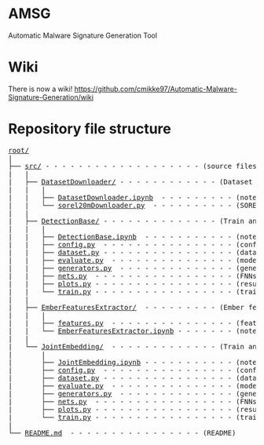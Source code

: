 # AMSG
Automatic Malware Signature Generation Tool

# Wiki
There is now a wiki! https://github.com/cmikke97/Automatic-Malware-Signature-Generation/wiki

# Repository file structure
<pre>
<a href='https://github.com/cmikke97/Automatic-Malware-Signature-Generation' title='repository root'>root/</a>
|
├── <a href='https://github.com/cmikke97/Automatic-Malware-Signature-Generation/tree/main/src' title='source files'>src/</a> - - - - - - - - - - - - - - - - - - - (source files)
|   |
|   ├── <a href='https://github.com/cmikke97/Automatic-Malware-Signature-Generation/tree/main/src/DatasetDownloader' title='DatasetDownloader folder'>DatasetDownloader/</a> - - - - - - - - - - - - (Dataset Downloader source code <a href='https://github.com/cmikke97/Automatic-Malware-Signature-Generation/wiki/DatasetDownloader' title='DatasetDownloader wiki page'>📖Wiki</a>)
|   |   |
|   |   ├── <a href='https://github.com/cmikke97/Automatic-Malware-Signature-Generation/blob/main/src/DatasetDownloader/DatasetDownloader.ipynb' title='DatasetDownloader notebook'>DatasetDownloader.ipynb</a>  - - - - - - - - - (notebook (runnable) <a href='https://github.com/cmikke97/Automatic-Malware-Signature-Generation/wiki/DatasetDownloader.ipynb' title='sorel20mDownloader notebook wiki page'>📖Wiki</a>)
|   |   └── <a href='https://github.com/cmikke97/Automatic-Malware-Signature-Generation/blob/main/src/DatasetDownloader/sorel20mDownloader.py' title='sorel20mDownloader code'>sorel20mDownloader.py</a>  - - - - - - - - - - (SOREL 20M dataset downloader python code <a href='https://github.com/cmikke97/Automatic-Malware-Signature-Generation/wiki/sorel20mDownloader.py' title='sorel20mDownloader wiki page'>📖Wiki</a>)
|   |
|   ├── <a href='https://github.com/cmikke97/Automatic-Malware-Signature-Generation/tree/main/src/DetectionBase' title='DetectionBase folder'>DetectionBase/</a> - - - - - - - - - - - - - - (Train and Evaluate Malware Detection FNN <a href='https://github.com/cmikke97/Automatic-Malware-Signature-Generation/wiki/DetectionBase' title='DetectionBase wiki page'>📖Wiki</a>)
|   |   |
|   |   ├── <a href='https://github.com/cmikke97/Automatic-Malware-Signature-Generation/blob/main/src/DetectionBase/DetectionBase.ipynb' title='DetectionBase notebook'>DetectionBase.ipynb</a>  - - - - - - - - - - - (notebook (runnable) <a href='https://github.com/cmikke97/Automatic-Malware-Signature-Generation/wiki/DetectionBase.ipynb' title='DetectionBase notebook wiki page'>📖Wiki</a>)
|   |   ├── <a href='https://github.com/cmikke97/Automatic-Malware-Signature-Generation/blob/main/src/DetectionBase/config.py' title='config'>config.py</a>  - - - - - - - - - - - - - - - - (configuration file <a href='https://github.com/cmikke97/Automatic-Malware-Signature-Generation/wiki/DetectionBase_config.py' title='DB config wiki page'>📖Wiki</a>)
|   |   ├── <a href='https://github.com/cmikke97/Automatic-Malware-Signature-Generation/blob/main/src/DetectionBase/dataset.py' title='dataset module'>dataset.py</a> - - - - - - - - - - - - - - - - (dataset loader <a href='https://github.com/cmikke97/Automatic-Malware-Signature-Generation/wiki/DetectionBase_dataset.py' title='DB dataset wiki page'>📖Wiki</a>)
|   |   ├── <a href='https://github.com/cmikke97/Automatic-Malware-Signature-Generation/blob/main/src/DetectionBase/evaluate.py' title='evaluate module'>evaluate.py</a>  - - - - - - - - - - - - - - - (model evaluation function <a href='https://github.com/cmikke97/Automatic-Malware-Signature-Generation/wiki/DetectionBase_evaluate.py' title='DB evaluate wiki page'>📖Wiki</a>)
|   |   ├── <a href='https://github.com/cmikke97/Automatic-Malware-Signature-Generation/blob/main/src/DetectionBase/generators.py' title='generators module'>generators.py</a>  - - - - - - - - - - - - - - (generators (Dataloader) definition <a href='https://github.com/cmikke97/Automatic-Malware-Signature-Generation/wiki/DetectionBase_generators.py' title='DB evaluate wiki page'>📖Wiki</a>)
|   |   ├── <a href='https://github.com/cmikke97/Automatic-Malware-Signature-Generation/blob/main/src/DetectionBase/nets.py' title='nets module'>nets.py</a>  - - - - - - - - - - - - - - - - - (FNNs definition <a href='https://github.com/cmikke97/Automatic-Malware-Signature-Generation/wiki/DetectionBase_nets.py' title='DB evaluate wiki page'>📖Wiki</a>)
|   |   ├── <a href='https://github.com/cmikke97/Automatic-Malware-Signature-Generation/blob/main/src/DetectionBase/plots.py' title='plots module'>plots.py</a> - - - - - - - - - - - - - - - - - (result plotting functions <a href='https://github.com/cmikke97/Automatic-Malware-Signature-Generation/wiki/DetectionBase_plots.py' title='DB plots wiki page'>📖Wiki</a>)
|   |   └── <a href='https://github.com/cmikke97/Automatic-Malware-Signature-Generation/blob/main/src/DetectionBase/train.py' title='train module'>train.py</a> - - - - - - - - - - - - - - - - - (training function <a href='https://github.com/cmikke97/Automatic-Malware-Signature-Generation/wiki/DetectionBase_train.py' title='DB plots wiki page'>📖Wiki</a>)
|   |
|   ├── <a href='https://github.com/cmikke97/Automatic-Malware-Signature-Generation/tree/main/src/EmberFeaturesExtractor' title='EmberFeaturesExtractor folder'>EmberFeaturesExtractor/</a>  - - - - - - - - - (Ember features extractor (fom PE files) source code <a href='https://github.com/cmikke97/Automatic-Malware-Signature-Generation/wiki/EmberFeaturesExtractor' title='DB plots wiki page'>📖Wiki</a>)
|   |   |
|   |   ├── <a href='https://github.com/cmikke97/Automatic-Malware-Signature-Generation/blob/main/src/EmberFeaturesExtractor/features.py' title='features code'>features.py</a>  - - - - - - - - - - - - - - - (features extractor python code <a href='https://github.com/cmikke97/Automatic-Malware-Signature-Generation/wiki/features.py' title='DB plots wiki page'>📖Wiki</a>)
|   |   └── <a href='https://github.com/cmikke97/Automatic-Malware-Signature-Generation/blob/main/src/EmberFeaturesExtractor/EmberFeaturesExtractor.ipynb' title='EmberFeaturesExtractor notebook'>EmberFeaturesExtractor.ipynb</a> - - - - - - - (notebook (runnable) <a href='https://github.com/cmikke97/Automatic-Malware-Signature-Generation/wiki/EmberFeaturesExtractor.ipynb' title='DB plots wiki page'>📖Wiki</a>)
|   |
|   └── <a href='https://github.com/cmikke97/Automatic-Malware-Signature-Generation/tree/main/src/JointEmbedding' title='JointEmbedding folder'>JointEmbedding/</a>  - - - - - - - - - - - - - (Train and Evaluate Joint Embedding FNN <a href='https://github.com/cmikke97/Automatic-Malware-Signature-Generation/wiki/JointEmbedding' title='DB plots wiki page'>📖Wiki</a>)
|       |
|       ├── <a href='https://github.com/cmikke97/Automatic-Malware-Signature-Generation/blob/main/src/JointEmbedding/JointEmbedding.ipynb' title='JointEmbedding notebook'>JointEmbedding.ipynb</a> - - - - - - - - - - - (notebook (runnable) <a href='https://github.com/cmikke97/Automatic-Malware-Signature-Generation/wiki/JointEmbedding.ipynb' title='DB plots wiki page'>📖Wiki</a>)
|       ├── <a href='https://github.com/cmikke97/Automatic-Malware-Signature-Generation/blob/main/src/JointEmbedding/config.py' title='config'>config.py</a>  - - - - - - - - - - - - - - - - (configuration file <a href='https://github.com/cmikke97/Automatic-Malware-Signature-Generation/wiki/JointEmbedding_config.py' title='DB plots wiki page'>📖Wiki</a>)
|       ├── <a href='https://github.com/cmikke97/Automatic-Malware-Signature-Generation/blob/main/src/JointEmbedding/dataset.py' title='dataset module'>dataset.py</a> - - - - - - - - - - - - - - - - (dataset loader <a href='https://github.com/cmikke97/Automatic-Malware-Signature-Generation/wiki/JointEmbedding_dataset.py' title='DB plots wiki page'>📖Wiki</a>)
|       ├── <a href='https://github.com/cmikke97/Automatic-Malware-Signature-Generation/blob/main/src/JointEmbedding/evaluate.py' title='evaluate module'>evaluate.py</a>  - - - - - - - - - - - - - - - (model evaluation function <a href='https://github.com/cmikke97/Automatic-Malware-Signature-Generation/wiki/JointEmbedding_evaluate.py' title='DB plots wiki page'>📖Wiki</a>)
|       ├── <a href='https://github.com/cmikke97/Automatic-Malware-Signature-Generation/blob/main/src/JointEmbedding/generators.py' title='generators module'>generators.py</a>  - - - - - - - - - - - - - - (generators (Dataloader) definition <a href='https://github.com/cmikke97/Automatic-Malware-Signature-Generation/wiki/JointEmbedding_generators.py' title='DB plots wiki page'>📖Wiki</a>)
|       ├── <a href='https://github.com/cmikke97/Automatic-Malware-Signature-Generation/blob/main/src/JointEmbedding/nets.py' title='nets module'>nets.py</a>  - - - - - - - - - - - - - - - - - (FNNs definition <a href='https://github.com/cmikke97/Automatic-Malware-Signature-Generation/wiki/JointEmbedding_nets.py' title='DB plots wiki page'>📖Wiki</a>)
|       ├── <a href='https://github.com/cmikke97/Automatic-Malware-Signature-Generation/blob/main/src/JointEmbedding/plots.py' title='plots module'>plots.py</a> - - - - - - - - - - - - - - - - - (result plotting functions<a href='https://github.com/cmikke97/Automatic-Malware-Signature-Generation/wiki/JointEmbedding_plots.py' title='DB plots wiki page'>📖Wiki</a>)
|       └── <a href='https://github.com/cmikke97/Automatic-Malware-Signature-Generation/blob/main/src/JointEmbedding/train.py' title='train module'>train.py</a> - - - - - - - - - - - - - - - - - (training function <a href='https://github.com/cmikke97/Automatic-Malware-Signature-Generation/wiki/JointEmbedding_train.py' title='DB plots wiki page'>📖Wiki</a>)
|
└── <a href='https://github.com/cmikke97/Automatic-Malware-Signature-Generation/blob/main/README.md' title='README'>README.md</a>  - - - - - - - - - - - - - - - - (README)
</pre>
